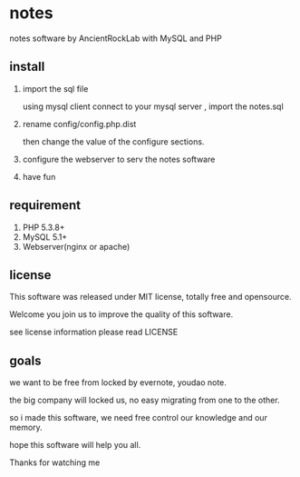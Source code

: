 notes
=====

notes software by AncientRockLab with MySQL and PHP

install
--------

1. import the sql file

    using mysql client connect to your mysql server , import the notes.sql

2. rename config/config.php.dist


   then change the value of the configure sections.

3. configure the webserver to serv the notes software

4. have fun


requirement
-----------

1. PHP 5.3.8+
2. MySQL 5.1+
3. Webserver(nginx or apache)

license
----------

This software was released under MIT license, totally free and opensource.

Welcome you join us to improve the quality of this software.

see license information please read LICENSE

goals
---------

we want to be free from locked by evernote, youdao note.

the big company will locked us, no easy migrating from one to the other.

so i made this software, we need free control our knowledge and our memory.

hope this software will help you all.

Thanks for watching me

